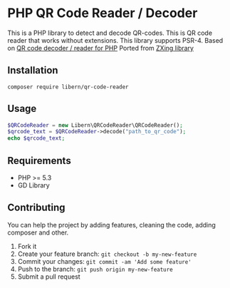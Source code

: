 # PHP QR Code Reader / Decoder
This is a PHP library to detect and decode QR-codes.
This is QR code reader that works without extensions.
This library supports PSR-4.
Based on [QR code decoder / reader for PHP](https://github.com/khanamiryan/php-qrcode-detector-decoder)
Ported from [ZXing library](https://github.com/zxing/zxing)

## Installation 
```
composer require libern/qr-code-reader
```

## Usage 
```php
$QRCodeReader = new Libern\QRCodeReader\QRCodeReader();
$qrcode_text = $QRCodeReader->decode("path_to_qr_code");
echo $qrcode_text;
```

## Requirements 
* PHP >= 5.3
* GD Library

## Contributing

You can help the project by adding features, cleaning the code, adding composer and other.
 
1. Fork it
2. Create your feature branch: `git checkout -b my-new-feature`
3. Commit your changes: `git commit -am 'Add some feature'`
4. Push to the branch: `git push origin my-new-feature`
5. Submit a pull request